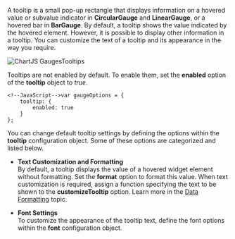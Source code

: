 A tooltip is a small pop-up rectangle that displays information on a hovered value or subvalue indicator in **CircularGauge** and **LinearGauge**, or a hovered bar in **BarGauge**. By default, a tooltip shows the value indicated by the hovered element. However, it is possible to display other information in a tooltip. You can customize the text of a tooltip and its appearance in the way you require.

<img src="/Content/images/doc/16_1/ChartJS/GaugesTooltips.png" alt="ChartJS GaugesTooltips" style="display:block; margin:0 auto" />

Tooltips are not enabled by default. To enable them, set the **enabled** option of the **tooltip** object to *true*.

	<!--JavaScript-->var gaugeOptions = {
		tooltip: {
			enabled: true
		}
    };

You can change default tooltip settings by defining the options within the **tooltip** configuration object. Some of these options are categorized and listed below.

* **Text Customization and Formatting**    
By default, a tooltip displays the value of a hovered widget element without formatting. Set the **format** option to format this value. When text customization is required, assign a function specifying the text to be shown to the **customizeTooltip** option. Learn more in the [Data Formatting](/concepts/20%20Data%20Visualization/40%20Common/30%20Data%20Formatting '/Documentation/Guide/Data_Visualization/Common/Data_Formatting/') topic.

* **Font Settings**    
To customize the appearance of the tooltip text, define the font options within the **font** configuration object.